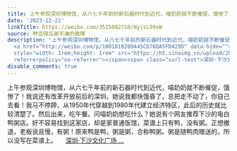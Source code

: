 ```yaml
---
title: 上午参观深圳博物馆，从六七千年前的新石器时代到近代，喵奶奶就不断催促，饿惨了！我说还有改革开放前后的深圳，她说我都快饿昏了，总把走不动了，你自己去看！...
date: '2023-12-22'
linkTitle: https://weibo.com/3515092710/NyjsL99xW
source: 种豆得瓜谢不谦的微博
description: '上午参观深圳博物馆，从六七千年前的新石器时代到近代，喵奶奶就不断催促，饿惨了！我说还有改革开放前后的深圳，她说我都快饿昏了，总把走不动了，你自己去看！我马不停蹄，从1950年代穿越到1980年代建立经济特区，此后的历史就比较清楚了。然后出来，吃午餐。问喵奶奶想吃什么？她说有个网友推荐下沙的电白鸭粥店。好不容易找到这家店，却是家普通饭馆，菜谱上只有鸭，没有粥。正想撤退，老板说且慢，有粥！原来鸭是鸭，粥是粥，合称鸭粥。粥是随鸭肉赠送的，所以没写在菜谱上。
  <a href="http://weibo.com/p/100101B209445CD76DA5FD429D" data-hide=""><span class="url-icon"><img
  style="width: 1rem;height: 1rem" src="https://h5.sinaimg.cn/upload/2015/09/25/3/timeline_card_small_location_default.png"
  referrerpolicy="no-referrer"></span><span class="surl-text">深圳·下沙文化广场 ...'
disable_comments: true
---
```

上午参观深圳博物馆，从六七千年前的新石器时代到近代，喵奶奶就不断催促，饿惨了！我说还有改革开放前后的深圳，她说我都快饿昏了，总把走不动了，你自己去看！我马不停蹄，从1950年代穿越到1980年代建立经济特区，此后的历史就比较清楚了。然后出来，吃午餐。问喵奶奶想吃什么？她说有个网友推荐下沙的电白鸭粥店。好不容易找到这家店，却是家普通饭馆，菜谱上只有鸭，没有粥。正想撤退，老板说且慢，有粥！原来鸭是鸭，粥是粥，合称鸭粥。粥是随鸭肉赠送的，所以没写在菜谱上。 <a href="http://weibo.com/p/100101B209445CD76DA5FD429D" data-hide=""><span class="url-icon"><img style="width: 1rem;height: 1rem" src="https://h5.sinaimg.cn/upload/2015/09/25/3/timeline_card_small_location_default.png" referrerpolicy="no-referrer"></span><span class="surl-text">深圳·下沙文化广场 ...
